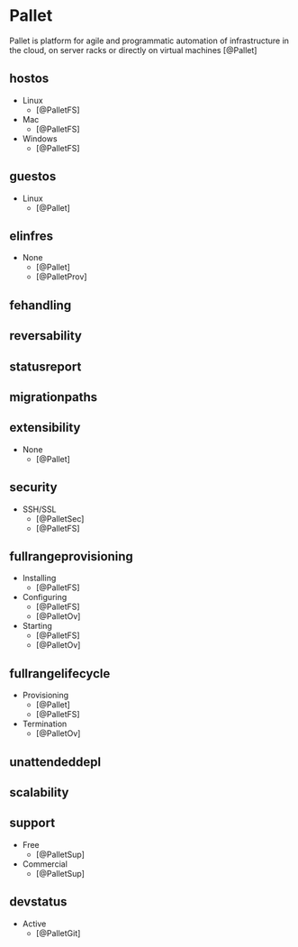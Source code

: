 # Pallet
Pallet is platform for agile and programmatic automation of infrastructure in the cloud, on server racks or directly on virtual machines [@Pallet]

## hostos
- Linux
    - [@PalletFS]
- Mac
    - [@PalletFS]
- Windows
    - [@PalletFS]

## guestos
- Linux
    - [@Pallet]

## elinfres
- None
    - [@Pallet]
    - [@PalletProv]

## fehandling

## reversability

## statusreport

## migrationpaths

## extensibility
- None
    - [@Pallet]

## security
- SSH/SSL
    - [@PalletSec]
    - [@PalletFS]

## fullrangeprovisioning
- Installing
    - [@PalletFS]
- Configuring
    - [@PalletFS]
    - [@PalletOv]
- Starting
    - [@PalletFS]
    - [@PalletOv]

## fullrangelifecycle
- Provisioning
    - [@Pallet]
    - [@PalletFS]
- Termination
    - [@PalletOv]

## unattendeddepl

## scalability

## support
- Free
    - [@PalletSup]
- Commercial
    - [@PalletSup]

## devstatus
- Active
    - [@PalletGit]
